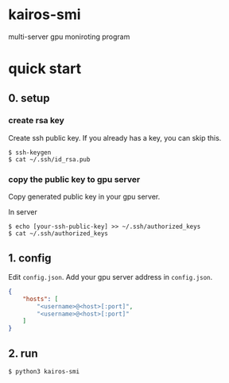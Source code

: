 # kairos-smi
multi-server gpu moniroting program

# quick start
## 0. setup
### create rsa key
Create ssh public key. If you already has a key, you can skip this.
```shell
$ ssh-keygen
$ cat ~/.ssh/id_rsa.pub
```

### copy the public key to gpu server
Copy generated public key in your gpu server.

In server
```shell
$ echo [your-ssh-public-key] >> ~/.ssh/authorized_keys
$ cat ~/.ssh/authorized_keys
```

## 1. config
Edit `config.json`. Add your gpu server address in `config.json`.
```json
{
	"hosts": [
		"<username>@<host>[:port]",
		"<username>@<host>[:port]"
	]
}
```

## 2. run
```shell
$ python3 kairos-smi
```

